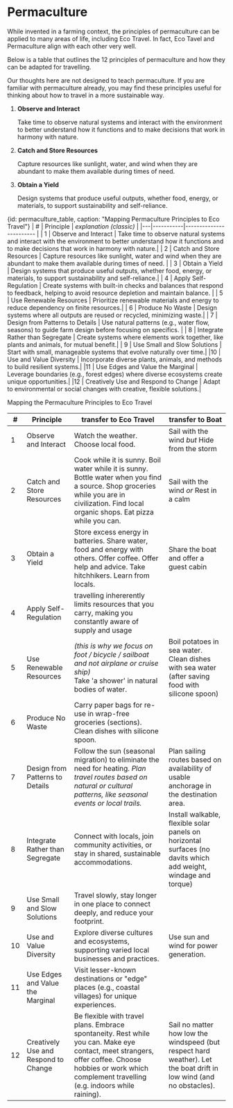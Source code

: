 # Permaculture

While invented in a farming context, the principles of permaculture can be applied to many areas of life, including Eco Travel. In fact, Eco Tavel and Permaculture align with each other very well.

Below is a table that outlines the 12 principles of permaculture and how they can be adapted for travelling.

Our thoughts here are not designed to teach permaculture. If you are familiar with permaculture already, you may find these principles useful for thinking about how to travel in a more sustainable way.

1. **Observe and Interact**

   Take time to observe natural systems and interact with the environment to better understand how it functions and to make decisions that work in harmony with nature.

1. **Catch and Store Resources**

   Capture resources like sunlight, water, and wind when they are abundant to make them available during times of need.

1. **Obtain a Yield**

   Design systems that produce useful outputs, whether food, energy, or materials, to support sustainability and self-reliance.



{id: permaculture_table, caption: "Mapping Permaculture Principles to Eco Travel"}
| # | Principle | *explanation (classic)* |
|---|-----------|------------------------ |
| 1 | Observe and Interact | Take time to observe natural systems and interact with the environment to better understand how it functions and to make decisions that work in harmony with nature.|
|  2 | Catch and Store Resources | Capture resources like sunlight, water and wind when they are abundant to make them available during times of need. |
| 3 | Obtain a Yield | Design systems that produce useful outputs, whether food, energy, or materials, to support sustainability and self-reliance.|
| 4 | Apply Self-Regulation | Create systems with built-in checks and balances that respond to feedback, helping to avoid resource depletion and maintain balance. |
| 5 | Use Renewable Resources | Prioritize renewable materials and energy to reduce dependency on finite resources.|
| 6 | Produce No Waste | Design systems where all outputs are reused or recycled, minimizing waste.| 
| 7 | Design from Patterns to Details | Use natural patterns (e.g., water flow, seasons) to guide farm design before focusing on specifics. |
| 8 | Integrate Rather than Segregate | Create systems where elements work together, like plants and animals, for mutual benefit.|
| 9 | Use Small and Slow Solutions | Start with small, manageable systems that evolve naturally over time.|
|10 | Use and Value Diversity | Incorporate diverse plants, animals, and methods to build resilient systems.|
|11 | Use Edges and Value the Marginal | Leverage boundaries (e.g., forest edges) where diverse ecosystems create unique opportunities.|
|12 | Creatively Use and Respond to Change | Adapt to environmental or social changes with creative, flexible solutions.|

Mapping the Permaculture Principles to Eco Travel

| # | Principle | transfer to Eco Travel | transfer to Boat |
|---| --------- | ---------------------- | ---------------- |
| 1 | Observe and Interact | Watch the weather. Choose local food. | Sail with the wind *but* Hide from the storm |
|  2 | Catch and Store Resources | Cook while it is sunny. Boil water while it is sunny. Bottle water when you find a source. Shop groceries while you are in civilization. Find local organic shops. Eat pizza while you can. | Sail with the wind *or* Rest in a calm |
| 3 | Obtain a Yield | Store excess energy in batteries. Share water, food and energy with others. Offer coffee. Offer help and advice. Take hitchhikers. Learn from locals. | Share the boat and offer a guest cabin |
| 4 | Apply Self-Regulation | travelling inhererently limits resources that you carry, making you constantly aware of supply and usage |
| 5 | Use Renewable Resources | *(this is why we focus on foot / bicycle / sailboat and not airplane or cruise ship)* <br> Take 'a shower' in natural bodies of water. | Boil potatoes in sea water. Clean dishes with sea water (after saving food with silicone spoon)|
| 6 | Produce No Waste | Carry paper bags for re-use in wrap-free groceries (sections). Clean dishes with silicone spoon. |
| 7 | Design from Patterns to Details | Follow the sun (seasonal migration) to eliminate the need for heating. *Plan travel routes based on natural or cultural patterns, like seasonal events or local trails.* | Plan sailing routes based on availability of usable anchorage in the destination area.|
| 8 | Integrate Rather than Segregate | Connect with locals, join community activities, or stay in shared, sustainable accommodations. | Install walkable, flexible solar panels on horizontal surfaces (no davits which add weight, windage and torque)|
| 9 | Use Small and Slow Solutions | Travel slowly, stay longer in one place to connect deeply, and reduce your footprint. |
|10 | Use and Value Diversity | Explore diverse cultures and ecosystems, supporting varied local businesses and practices.| Use sun and wind for power generation.|
|11 | Use Edges and Value the Marginal | Visit lesser-known destinations or "edge" places (e.g., coastal villages) for unique experiences. |
|12 | Creatively Use and Respond to Change | Be flexible with travel plans. Embrace spontaneity. Rest while you can. Make eye contact, meet strangers, offer coffee. Choose hobbies or work which complement travelling (e.g. indoors while raining). | Sail no matter how low the windspeed (but respect hard weather). Let the boat drift in low wind (and no obstacles).|





